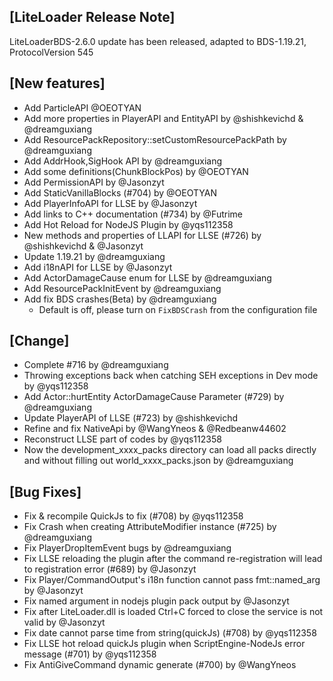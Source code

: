 ## [LiteLoader Release Note]
LiteLoaderBDS-2.6.0 update has been released, adapted to BDS-1.19.21, ProtocolVersion 545

## [New features]
- Add ParticleAPI @OEOTYAN
- Add more properties in PlayerAPI and EntityAPI by @shishkevichd & @dreamguxiang
- Add ResourcePackRepository::setCustomResourcePackPath by @dreamguxiang
- Add AddrHook,SigHook API by @dreamguxiang
- Add some definitions(ChunkBlockPos) by @OEOTYAN
- Add PermissionAPI by @Jasonzyt
- Add StaticVanillaBlocks (#704) by @OEOTYAN
- Add PlayerInfoAPI for LLSE by @Jasonzyt
- Add links to C++ documentation (#734) by @Futrime
- Add Hot Reload for NodeJS Plugin by @yqs112358
- New methods and properties of LLAPI for LLSE (#726) by @shishkevichd & @Jasonzyt
- Update 1.19.21 by @dreamguxiang
- Add i18nAPI for LLSE by @Jasonzyt
- Add ActorDamageCause enum for LLSE by @dreamguxiang
- Add ResourcePackInitEvent by @dreamguxiang
- Add fix BDS crashes(Beta) by @dreamguxiang
  - Default is off, please turn on `FixBDSCrash` from the configuration file

## [Change]
- Complete #716 by @dreamguxiang
- Throwing exceptions back when catching SEH exceptions in Dev mode by @yqs112358
- Add Actor::hurtEntity ActorDamageCause Parameter (#729) by @dreamguxiang
- Update PlayerAPI of LLSE (#723) by @shishkevichd
- Refine and fix NativeApi by @WangYneos & @Redbeanw44602
- Reconstruct LLSE part of codes by @yqs112358
- Now the development_xxxx_packs directory can load all packs directly and without filling out world_xxxx_packs.json by @dreamguxiang

## [Bug Fixes]
- Fix & recompile QuickJs to fix (#708) by @yqs112358
- Fix Crash when creating AttributeModifier instance (#725) by @dreamguxiang
- Fix PlayerDropItemEvent bugs by @dreamguxiang
- Fix LLSE reloading the plugin after the command re-registration will lead to registration error (#689) by @Jasonzyt
- Fix Player/CommandOutput's i18n function cannot pass fmt::named_arg by @Jasonzyt
- Fix named argument in nodejs plugin pack output by @Jasonzyt
- Fix after LiteLoader.dll is loaded  Ctrl+C forced to close the service is not valid by @Jasonzyt
- Fix date cannot parse time from string(quickJs) (#708) by @yqs112358
- Fix LLSE hot reload quickJs plugin when ScriptEngine-NodeJs error message (#701) by @yqs112358
- Fix AntiGiveCommand dynamic generate (#700) by @WangYneos
